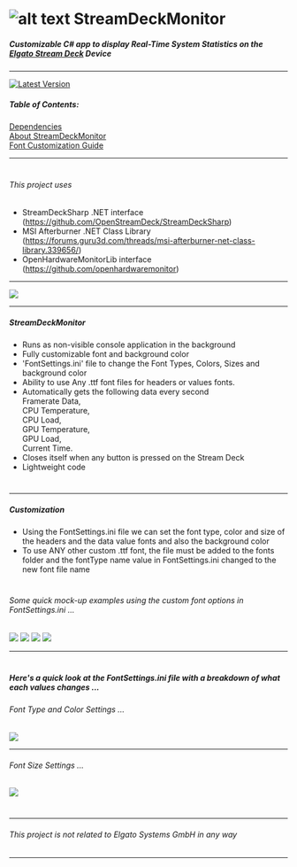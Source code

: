 #  ![alt text](https://i.imgur.com/qPAlSRq.png "StreamDeckMonitor") StreamDeckMonitor
  
##### Customizable C# app to display Real-Time System Statistics on the  [Elgato Stream Deck](https://www.elgato.com/en/gaming/stream-deck) Device
---

[![Latest Version](https://img.shields.io/github/release/SmokeyMcBong/StreamDeckMonitor.svg)](https://github.com/SmokeyMcBong/StreamDeckMonitor/releases) 

##### Table of Contents:
[Dependencies](https://github.com/SmokeyMcBong/StreamDeckMonitor#this-project-uses)  
[About StreamDeckMonitor](https://github.com/SmokeyMcBong/StreamDeckMonitor#streamdeckmonitor)  
[Font Customization Guide](https://github.com/SmokeyMcBong/StreamDeckMonitor#customization)  

---
#

###### This project uses
* StreamDeckSharp .NET interface (https://github.com/OpenStreamDeck/StreamDeckSharp)  
* MSI Afterburner .NET Class Library (https://forums.guru3d.com/threads/msi-afterburner-net-class-library.339656/) 
* OpenHardwareMonitorLib interface (https://github.com/openhardwaremonitor)
---

 ![](https://i.imgur.com/5shefdi.jpg)
 
---

##### StreamDeckMonitor
- Runs as non-visible console application in the background
- Fully customizable font and background color
- 'FontSettings.ini' file to change the Font Types, Colors, Sizes and background color
- Ability to use Any .ttf font files for headers or values fonts.
- Automatically gets the following data every second  
Framerate Data,   
CPU Temperature,   
CPU Load,   
GPU Temperature,   
GPU Load,  
Current Time.   
- Closes itself when any button is pressed on the Stream Deck
- Lightweight code
#

---

##### Customization
- Using the FontSettings.ini file we can set the font type, color and size of the headers and the data value fonts and also the background color
- To use ANY other custom .ttf font, the file must be added to the fonts folder and the fontType name value in FontSettings.ini changed to the new font file name 
#

###### Some quick mock-up examples using the custom font options in FontSettings.ini ...
![](https://i.imgur.com/6jyt54d.png?1) ![](https://i.imgur.com/exgHk4k.png?2) 
![](https://i.imgur.com/K3pcqO7.png?1) ![](https://i.imgur.com/W0vcnuq.png?1) 

---
# 





##### Here's a quick look at the FontSettings.ini file with a breakdown of what each values changes ...

###### Font Type and Color Settings ...
   ![](https://i.imgur.com/atrAuUu.jpg)
   
---  
###### Font Size Settings ...
   ![](https://i.imgur.com/o3R2jzb.jpg)
   
#
#
---
 
###### This project is not related to *Elgato Systems GmbH* in any way

---
 
